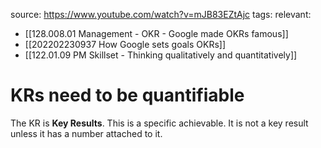 source: https://www.youtube.com/watch?v=mJB83EZtAjc
tags:
relevant:
- [[128.008.01 Management - OKR - Google made OKRs famous]]
- [[202202230937 How Google sets goals OKRs]]
- [[122.01.09 PM Skillset - Thinking qualitatively and quantitatively]]

# KRs need to be quantifiable

The KR is **Key Results**. This is a specific achievable. It is not a key result unless it has a number attached to it.
